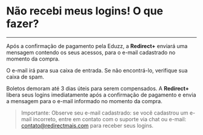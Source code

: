 ﻿# Não recebi meus logins! O que fazer?

<hr>

Após a confirmação de pagamento pela Eduzz, a **Redirect+** enviará uma mensagem contendo os seus acessos, para o e-mail cadastrado no momento da compra.

O e-mail irá para sua caixa de entrada. Se não encontrá-lo, verifique sua caixa de spam.

Boletos demoram até 3 dias úteis para serem compensados. A **Redirect+** libera seus logins imediatamente após a confirmação de pagamento e envia a mensagem para o e-mail informado no momento da compra.

> Importante: Observe seu e-mail cadastrado: se você cadastrou um e-mail incorreto, entre em contato com o suporte via chat ou e-mail: contato@redirectmais.com para receber seus logins.


